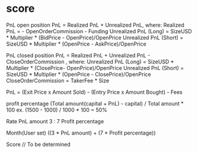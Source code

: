 # score

PnL open position
PnL = Realized PnL + Unrealized PnL, where:
Realized PnL = - OpenOrderCommission - Funding
Unrealized PnL (Long) = SizeUSD * Multiplier * (BidPrice - OpenPrice)/OpenPrice
Unrealized PnL (Short) = SizeUSD * Multiplier * (OpenPrice - AskPrice)/OpenPrice

PnL closed position
PnL = Realized PnL + Unrealized PnL - CloseOrderCommission , where:
Unrealized PnL (Long) = SizeUSD * Multiplier * (ClosePrice- OpenPrice)/OpenPrice
Unrealized PnL (Short) = SizeUSD * Multiplier * (OpenPrice - ClosePrice)/OpenPrice
CloseOrderCommission = TakerFee * Size

PnL = (Exit Price x Amount Sold) - (Entry Price x Amount Bought) - Fees

profit percentage
(Total amount(capital + PnL) - capital) / Total amount * 100
ex. (1500 - 1000) / 1000 * 100 = 50%

Rate
PnL amount 3 : 7 Profit percentage 

Month(User set)
((3 * PnL amount) + (7 * Profit percentage))

Score
// To be determined
